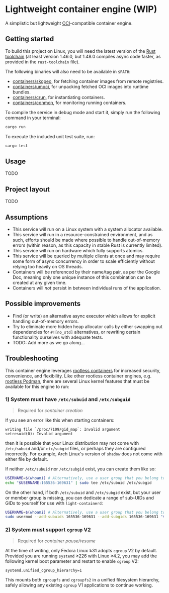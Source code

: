 # Lightweight container engine (WIP)

A simplistic but lightweight [OCI](https://opencontainers.org/)-compatible
container engine.

## Getting started

To build this project on Linux, you will need the latest version of the
[Rust toolchain](https://www.rust-lang.org/) (at least version 1.46.0, but
1.48.0 compiles async code faster, as provided in the `rust-toolchain` file).

The following binaries will also need to be available in `$PATH`:

* [containers/skopeo], for fetching container images from remote registries.
* [containers/umoci], for unpacking fetched OCI images into runtime bundles.
* [containers/crun], for instantiating containers.
* [containers/conmon], for monitoring running containers.

[containers/skopeo]: https://github.com/containers/skopeo
[containers/umoci]: https://github.com/opencontainers/umoci
[containers/crun]: https://github.com/containers/crun
[containers/conmon]: https://github.com/containers/conmon

To compile the service in debug mode and start it, simply run the following
command in your terminal:

```sh
cargo run
```

To execute the included unit test suite, run:

```sh
cargo test
```

## Usage

TODO

## Project layout

TODO

## Assumptions

* This service will run on a Linux system with a system allocator available.
* This service will run in a resource-constrained environment, and as such,
  efforts should be made where possible to handle out-of-memory errors (within
  reason, as this capacity in stable Rust is currently limited).
* This service will run on hardware which fully supports atomics.
* This service will be queried by multiple clients at once and may require some
  form of async concurrency in order to scale efficiently without relying too
  heavily on OS threads.
* Containers will be referenced by their name/tag pair, as per the Google Doc,
  meaning only one unique instance of this combination can be created at any
  given time.
* Containers will _not_ persist in between individual runs of the application.

## Possible improvements

* Find (or write) an alternative async executor which allows for explicit
  handling out-of-memory errors.
* Try to eliminate more hidden heap allocator calls by either swapping out
  dependencies for `#![no_std]` alternatives, or rewriting certain functionality
  ourselves with adequate tests.
* TODO: Add more as we go along...

## Troubleshooting

This container engine leverages [rootless containers] for increased security,
convenience, and flexibility. Like other rootless container engines, e.g.
[rootless Podman], there are several Linux kernel features that must be
available for this engine to run:

[rootless containers]: https://rootlesscontaine.rs/
[rootless Podman]: https://github.com/containers/podman/blob/master/rootless.md

### 1) System must have `/etc/subuid` and `/etc/subguid`

> Required for _container creation_

If you see an error like this when starting containers:

```text
writing file `/proc/7109/gid_map`: Invalid argument
setresuid(0): Invalid argument
```

then it is possible that your Linux distribution may not come with `/etc/subuid`
and/or `etc/subgid` files, or perhaps they are configured incorrectly. For
example, Arch Linux's version of `shadow` does not come with either file by
default.

If neither `/etc/subuid` nor `/etc/subgid` exist, you can create them like so:

```bash
USERNAME=$(whoami) # Alternatively, use a user group that you belong to.
echo "$USERNAME:165536-169631" | sudo tee /etc/subuid /etc/subgid
```

On the other hand, if both `/etc/subuid` and `/etc/subgid` exist, but your user
or member group is missing, you can dedicate a range of sub-UIDs and GIDs to
yourself for use with `light-containerd`:

```bash
USERNAME=$(whoami) # Alternatively, use a user group that you belong to.
sudo usermod --add-subuids 165536-169631 --add-subgids 165536-169631 "$USERNAME"
```

### 2) System must support `cgroup` V2

> Required for _container pause/resume_

At the time of writing, only Fedora Linux ≥31 adopts `cgroup` V2 by default.
Provided you are running `systemd` ≥226 with Linux ≥4.2, you may add the
following kernel boot parameter and restart to enable `cgroup` V2:

```text
systemd.unified_cgroup_hierarchy=1
```

This mounts both `cgroupfs` and `cgroupfs2` in a unified filesystem hierarchy,
safely allowing any existing `cgroup` V1 applications to continue working.
